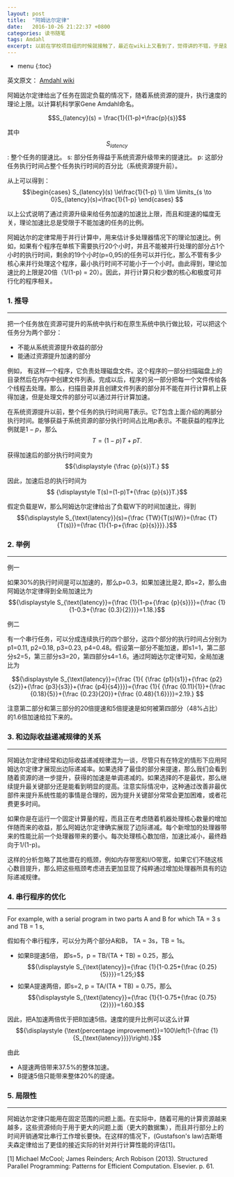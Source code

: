 ```yaml
---
layout: post
title:  "阿姆达尔定律"
date:   2016-10-26 21:22:37 +0800
categories: 读书随笔
tags: Amdahl
excerpt: 以前在学校项目组的时候就接触了，最近在wiki上又看到了，觉得讲的不错，于是就把它翻译过来了。
---
```


* menu
{:toc}

英文原文： [Amdahl wiki](https://en.wikipedia.org/wiki/Amdahl%27s_law)


阿姆达尔定律给出了任务在固定负载的情况下，随着系统资源的提升，执行速度的理论上限。以计算机科学家Gene Amdahl命名。

$$S_{latency}(s) = \frac{1}{(1-p)+\frac{p}{s}}$$

其中
$$S_{latency}$$: 整个任务的提速比。
s: 部分任务得益于系统资源升级带来的提速比。
p: 这部分任务执行时间占整个任务执行时间的百分比（系统资源提升前）。

从上可以得到：
$$\begin{cases}
S_{latency}(s) \le\frac{1}{1-p} \\
\lim \limits_{s \to 0}S_{latency}(s)=\frac{1}{1-p} 
\end{cases}
$$

以上公式说明了通过资源升级来给任务加速的加速比上限，而且和提速的幅度无关，理论加速比总是受限于不能加速的任务的比例。


阿姆达尔的定律常用于并行计算中，用来估计多处理器情况下的理论加速比。例如，如果有个程序在单核下需要执行20个小时，并且不能被并行处理的部分占1个小时的执行时间，剩余的19个小时(p=0,95)的任务可以并行化，那么不管有多少核心来并行处理这个程序，最小执行时间不可能小于一个小时。由此得到，理论加速比的上限是20倍（1/(1-p) = 20）。因此，并行计算只和少数的核心和极度可并行化的程序相关。

### 1. 推导
-------------------------------------------------------
把一个任务放在资源可提升的系统中执行和在原生系统中执行做比较，可以把这个任务分为两个部分：
- 不能从系统资源提升收益的部分
- 能通过资源提升加速的部分

例如， 有这样一个程序，它负责处理磁盘文件。这个程序的一部分扫描磁盘上的目录然后在内存中创建文件列表。完成以后，程序的另一部分把每一个文件传给各个线程去处理。那么，扫描目录并且创建文件列表的部分并不能在并行计算机上获得加速，但是处理文件的部分可以通过并行计算加速。

在系统资源提升以前，整个任务的执行时间用$T$表示。它$T$包含上面介绍的两部分执行时间。能够获益于系统资源的部分执行时间占比用$p$表示。不能获益的程序比例就是$1-p$，那么
$$T=(1-p)T+pT.$$

获得加速后的部分执行时间变为
$${\displaystyle {\frac {p}{s}}T.} $$

因此，加速后总的执行时间为
$$ {\displaystyle T(s)=(1-p)T+{\frac {p}{s}}T.}$$

假定负载是W，那么阿姆达尔定律给出了负载W下的时间加速比，得到
$${\displaystyle S_{\text{latency}}(s)={\frac {TW}{T(s)W}}={\frac {T}{T(s)}}={\frac {1}{1-p+{\frac {p}{s}}}}.}$$

### 2. 举例
----------------------------------
例一

如果30%的执行时间是可以加速的，那么p=0.3，如果加速比是2, 即s=2，那么由阿姆达尔定律得到全局加速比为
$${\displaystyle S_{\text{latency}}={\frac {1}{1-p+{\frac {p}{s}}}}={\frac {1}{1-0.3+{\frac {0.3}{2}}}}=1.18.}$$

例二

有一个串行任务，可以分成连续执行的四个部分，这四个部分的执行时间占分别为p1=0.11, p2=0.18, p3=0.23, p4=0.48。假设第一部分不能加速，即s1=1，第二部分s2=5，第三部分s3=20，第四部分s4=1.6。通过阿姆达尔定律可知，全局加速比为

$${\displaystyle S_{\text{latency}}={\frac {1}{ {\frac {p1}{s1}}+{\frac {p2}{s2}}+{\frac {p3}{s3}}+{\frac {p4}{s4}}}}={\frac {1}{ {\frac {0.11}{1}}+{\frac {0.18}{5}}+{\frac {0.23}{20}}+{\frac {0.48}{1.6}}}}=2.19.} $$

注意第二部分和第三部分的20倍提速和5倍提速是如何被第四部分（48%占比）的1.6倍加速给拉下来的。

### 3. 和边际收益递减规律的关系
************************
阿姆达尔定律经常和边际收益递减规律混为一谈，尽管只有在特定的情形下应用阿姆达尔定律才展现出边际递减率。如果选择了最佳的部分来提速，那么我们会看到随着资源的进一步提升，获得的加速是单调递减的。如果选择的不是最优，那么继续提升最关键部分还是能看到明显的提高。注意实际情况中，这种通过改善非最优部件来提升系统性能的事情是合理的，因为提升关键部分常常会更加困难，或者花费更多时间。

如果你是在运行一个固定计算量的程，而且正在考虑随着机器处理核心数量的增加伴随而来的收益，那么阿姆达尔定律确实展现了边际递减。每个新增加的处理器带来的性能比前一个处理器带来的要小。每次处理核心数加倍，加速比减小，最终趋向于1/(1-p)。

这样的分析忽略了其他潜在的瓶颈，例如内存带宽和I/O带宽，如果它们不随这核心数目提升，那么把这些瓶颈考虑进去更加显现了纯粹通过增加处理器所具有的边际递减规律。

### 4. 串行程序的优化
***
For example, with a serial program in two parts A and B for which TA = 3 s and TB = 1 s,

假如有个串行程序，可以分为两个部分A和B， TA = 3s，TB = 1s。
- 如果B提速5倍， 即s=5，p = TB/(TA + TB) = 0.25，那么
$${\displaystyle S_{\text{latency}}={\frac {1}{1-0.25+{\frac {0.25}{5}}}}=1.25;}$$
- 如果A提速两倍，即s=2, p = TA/(TA + TB) = 0.75，那么
$${\displaystyle S_{\text{latency}}={\frac {1}{1-0.75+{\frac {0.75}{2}}}}=1.60.}$$

因此，把A加速两倍优于把B加速5倍。速度的提升比例可以这么计算
$${\displaystyle {\text{percentage improvement}}=100\left(1-{\frac {1}{S_{\text{latency}}}}\right).}$$

由此

- A提速两倍带来37.5%的整体加速。
- B提速5倍只能带来整体20%的提速。

### 5. 局限性
-----
阿姆达尔定律只能用在固定范围的问题上面。在实际中，随着可用的计算资源越来越多，这些资源倾向于用于更大的问题上面（更大的数据集），而且并行部分上的时间开销通常比串行工作增长要快。在这样的情况下，(Gustafson's law)古斯塔夫森定律给出了更佳的接近实际的针对并行计算性能的评估[1]。

[1] Michael McCool; James Reinders; Arch Robison (2013). Structured Parallel Programming: Patterns for Efficient Computation. Elsevier. p. 61.
